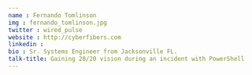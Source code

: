 ```yaml
---
name : Fernando Tomlinson
img : fernando_tomlinson.jpg
twitter : wired_pulse
website : http://cyberfibers.com
linkedin : 
bio : Sr. Systems Engineer from Jacksonville FL.
talk-title: Gaining 20/20 vision during an incident with PowerShell
---
```


